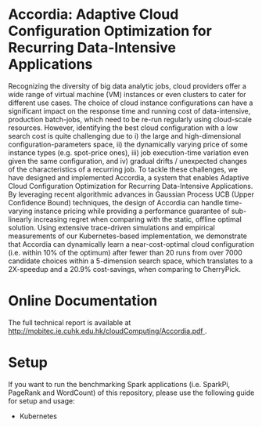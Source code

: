 # Accordia: Adaptive Cloud Configuration Optimization for Recurring Data-Intensive Applications
Recognizing the diversity of big data analytic jobs, cloud providers offer a wide range of virtual machine (VM) instances or even clusters to cater for different use cases. The choice of cloud instance configurations can have a significant impact on the response time and running cost of data-intensive, production batch-jobs, which need to be re-run regularly using cloud-scale resources. However, identifying the best cloud configuration with a low search cost is quite challenging due to i) the large and high-dimensional configuration-parameters space, ii) the dynamically varying price of some instance types (e.g. spot-price ones), iii) job execution-time variation even given the same configuration, and iv) gradual drifts / unexpected changes of the characteristics of a recurring job. To tackle these challenges, we have designed and implemented Accordia, a system that enables Adaptive Cloud Configuration Optimization for Recurring Data-Intensive Applications. By leveraging recent algorithmic advances in Gaussian Process UCB (Upper Confidence Bound) techniques, the design of Accordia can handle time-varying instance pricing while providing a performance guarantee of sub-linearly increasing regret when comparing with the static, offline optimal solution. Using extensive trace-driven simulations and empirical measurements of our Kubernetes-based implementation, we demonstrate that Accordia can dynamically learn a near-cost-optimal cloud configuration (i.e. within 10\% of the optimum) after fewer than 20 runs from over 7000 candidate choices within a 5-dimension search space, which translates to a 2X-speedup and a 20.9\% cost-savings, when comparing to CherryPick.


# Online Documentation
The full technical report is available at [http://mobitec.ie.cuhk.edu.hk/cloudComputing/Accordia.pdf ](http://mobitec.ie.cuhk.edu.hk/cloudComputing/Accordia.pdf).

# Setup
If you want to run the benchmarking Spark applications (i.e. SparkPi, PageRank and WordCount) of this repository, please use the following guide for setup and usage:

* Kubernetes
